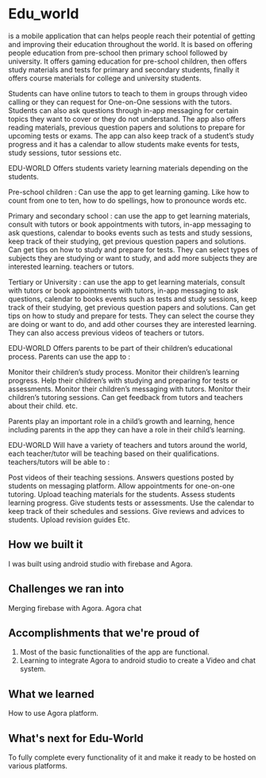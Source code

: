# Edu_world
is a mobile application that can helps people reach their potential of getting 
and improving their education throughout the world. It is based on offering people education from 
pre-school then primary school followed by university. It offers gaming education for pre-school 
children, then offers study materials and tests for primary and secondary students, finally it offers 
course materials for college and university students. 

Students can have online tutors to teach to them in groups through video calling or they can request for 
One-on-One sessions with the tutors. Students can also ask questions through in-app messaging for
certain topics they want to cover or they do not understand. The app also offers reading materials, 
previous question papers and solutions to prepare for upcoming tests or exams. The app can also keep
track of a student’s study progress and it has a calendar to allow students make events for tests, 
study sessions, tutor sessions etc.

EDU-WORLD Offers students variety learning materials depending on the students.

Pre-school children : Can use the app to get learning gaming. Like how to count from one to ten, how to do spellings, how to pronounce words etc.

Primary and secondary school : can use the app to get learning materials, consult with tutors or book appointments with tutors, in-app messaging to ask questions, calendar to books events such as tests and study sessions, keep track of their studying, get previous question papers and solutions. Can get tips on how to study and prepare for tests. They can select types of subjects they are studying or want to study, and add more subjects they are interested learning. teachers or tutors.

Tertiary or University : can use the app to get learning materials, consult with tutors or book appointments with tutors, in-app messaging to ask questions, calendar to books events such as tests and study sessions, keep track of their studying, get previous question papers and solutions. Can get tips on how to study and prepare for tests. They can select the course they are doing or want to do, and add other courses they are interested learning. They can also access previous videos of teachers or tutors.

EDU-WORLD Offers parents to be part of their children’s educational process. Parents can use the app to :

Monitor their children’s study process.
Monitor their children’s learning progress.
Help their children’s with studying and preparing for tests or assessments.
Monitor their children’s messaging with tutors.
Monitor their children’s tutoring sessions.
Can get feedback from tutors and teachers about their child. 
etc.

Parents play an important role in a child’s growth and learning, hence including parents in the app they can have a role in their child’s learning.

EDU-WORLD Will have a variety of teachers and tutors around the world, each teacher/tutor will be teaching based on their qualifications. teachers/tutors will be able to :

Post videos of their teaching sessions.
Answers questions posted by students on messaging platform.
Allow appointments for one-on-one tutoring.
Upload teaching materials for the students.
Assess students learning progress.
Give students tests or assessments.
Use the calendar to keep track of their schedules and sessions.
Give reviews and advices to students.
Upload revision guides
Etc.


## How we built it
I was built using android studio with firebase and Agora.

## Challenges we ran into
Merging firebase with Agora.
Agora chat 

## Accomplishments that we're proud of
1. Most of the basic functionalities of the app are functional. 
2. Learning to integrate Agora to android studio to create a Video and chat system.

## What we learned
How to use  Agora platform.

## What's next for Edu-World
To fully complete every functionality of it and make it ready to be hosted on various platforms. 
